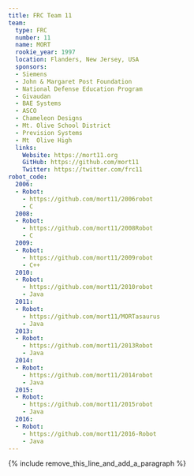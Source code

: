 ```yaml
---
title: FRC Team 11
team:
  type: FRC
  number: 11
  name: MORT
  rookie_year: 1997
  location: Flanders, New Jersey, USA
  sponsors:
  - Siemens
  - John & Margaret Post Foundation
  - National Defense Education Program
  - Givaudan
  - BAE Systems
  - ASCO
  - Chameleon Designs
  - Mt. Olive School District
  - Prevision Systems
  - Mt  Olive High
  links:
    Website: https://mort11.org
    GitHub: https://github.com/mort11
    Twitter: https://twitter.com/frc11
robot_code:
  2006:
  - Robot:
    - https://github.com/mort11/2006robot
    - C
  2008:
  - Robot:
    - https://github.com/mort11/2008Robot
    - C
  2009:
  - Robot:
    - https://github.com/mort11/2009robot
    - C++
  2010:
  - Robot:
    - https://github.com/mort11/2010robot
    - Java
  2011:
  - Robot:
    - https://github.com/mort11/MORTasaurus
    - Java
  2013:
  - Robot:
    - https://github.com/mort11/2013Robot
    - Java
  2014:
  - Robot:
    - https://github.com/mort11/2014robot
    - Java
  2015:
  - Robot:
    - https://github.com/mort11/2015robot
    - Java
  2016:
  - Robot:
    - https://github.com/mort11/2016-Robot
    - Java
---
```


{% include remove_this_line_and_add_a_paragraph %}
